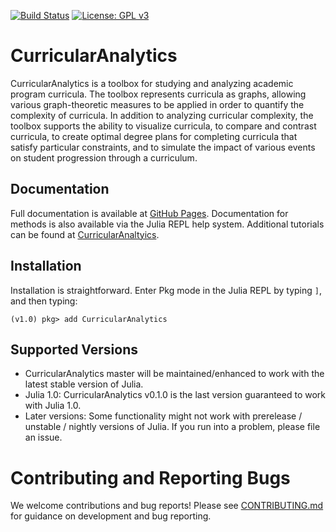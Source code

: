 
[![Build Status](https://travis-ci.com/heileman/CurricularAnalytics.jl.svg?branch=master)](https://travis-ci.com/heileman/CurricularAnalytics.jl)
[![License: GPL v3](https://img.shields.io/badge/License-GPL%20v3-blue.svg)](https://www.gnu.org/licenses/gpl-3.0)

# CurricularAnalytics
CurricularAnalytics is a toolbox for studying and analyzing academic program curricula.  The toolbox represents curricula as graphs, allowing various graph-theoretic measures to be applied in order to quantify the complexity of curricula. 
In addition to analyzing curricular complexity, the toolbox supports the ability to visualize curricula, to compare and contrast curricula, to create optimal degree plans for completing curricula that satisfy particular constraints, and to simulate the impact of various events on student progression through a curriculum. 

## Documentation
Full documentation is available at [GitHub Pages](https://heileman.github.io/CurricularAnalytics.jl/).
Documentation for methods is also available via the Julia REPL help system.
Additional tutorials can be found at [CurricularAnaltyics](http://curricula.academicdashboards.org).

## Installation
Installation is straightforward.  Enter Pkg mode in the Julia REPL by typing `]`, and then typing:
```julia-repl
(v1.0) pkg> add CurricularAnalytics
```

## Supported Versions
* CurricularAnalytics master will be maintained/enhanced to work with the latest stable version of Julia.
* Julia 1.0: CurricularAnalytics v0.1.0 is the last version guaranteed to work with Julia 1.0.
* Later versions: Some functionality might not work with prerelease / unstable / nightly versions of Julia. If you run into a problem, please file an issue.

# Contributing and Reporting Bugs
We welcome contributions and bug reports! Please see [CONTRIBUTING.md](https://github.com/CurricularAnalytics/git/master/CONTRIBUTING.md)
for guidance on development and bug reporting.
